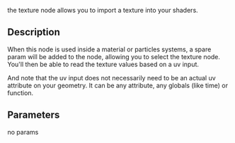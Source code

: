 the texture node allows you to import a texture into your shaders.


## Description


When this node is used inside a material or particles systems, a spare param will be added to the node, allowing you to select the texture node.
You'll then be able to read the texture values based on a uv input.

And note that the uv input does not necessarily need to be an actual uv attribute on your geometry. It can be any attribute, any globals (like time) or function.




## Parameters
no params